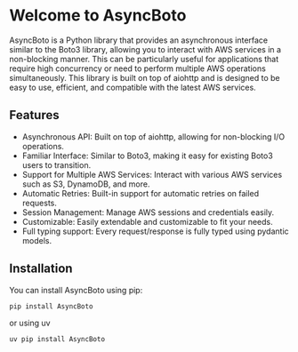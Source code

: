 # Welcome to AsyncBoto

AsyncBoto is a Python library that provides an asynchronous interface similar to the Boto3 library, allowing you to interact with AWS services in a non-blocking manner.
This can be particularly useful for applications that require high concurrency or need to perform multiple AWS operations simultaneously.
This library is built on top of aiohttp and is designed to be easy to use, efficient, and compatible with the latest AWS services.

## Features
- Asynchronous API: Built on top of aiohttp, allowing for non-blocking I/O operations.
- Familiar Interface: Similar to Boto3, making it easy for existing Boto3 users to transition.
- Support for Multiple AWS Services: Interact with various AWS services such as S3, DynamoDB, and more.
- Automatic Retries: Built-in support for automatic retries on failed requests.
- Session Management: Manage AWS sessions and credentials easily.
- Customizable: Easily extendable and customizable to fit your needs.
- Full typing support: Every request/response is fully typed using pydantic models.

## Installation
You can install AsyncBoto using pip:

```bash
pip install AsyncBoto
```

or using uv
```bash
uv pip install AsyncBoto
```